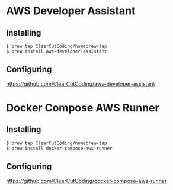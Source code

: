 # AWS Developer Assistant

## Installing

```
$ brew tap ClearCutCoding/homebrew-tap
$ brew install aws-developer-assistant
```

## Configuring

https://github.com/ClearCutCoding/aws-developer-assistant

# Docker Compose AWS Runner

## Installing

```
$ brew tap ClearCutCoding/homebrew-tap
$ brew install docker-compose-aws-runner
```

## Configuring

https://github.com/ClearCutCoding/docker-compose-aws-runner

